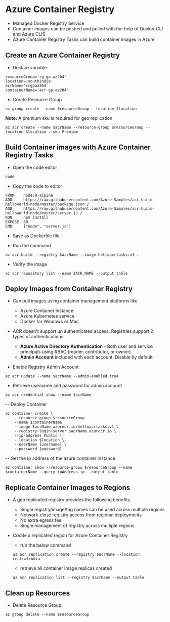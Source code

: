 # Azure Container Registry

- Managed Docker Registry Service
- Container images can be pushed and pulled with the help of Docker CLI and Azure CLIS
- Azure Container Registry Tasks can build container images in Azure

## Create an Azure Container Registry
- Declare variable
```
resourceGroup='rg-gp-az204'
location='southindia'
acrName='crgpaz204'
containerName='acr-gp-az204'
```

- Create Resource Group
```
az group create --name $resourceGroup --location $location
```
**Note:** A premium sku is required for geo replication

```
az acr create --name $acrName --resource-group $resourceGroup --location $location --sku Premium
```

## Build Container images with Azure Container Registry Tasks
- Open the code editor
```
code
```

- Copy the code to editor
```
FROM    node:9-alpine
ADD     https://raw.githubusercontent.com/Azure-Samples/acr-build-helloworld-node/master/package.json /
ADD     https://raw.githubusercontent.com/Azure-Samples/acr-build-helloworld-node/master/server.js /
RUN     npm install
EXPOSE  80
CMD     ["node", "server.js"]
```

- Save as Dockerfile file

- Run the command
```
az acr build --registry $acrName --image helloacrtasks:v1 .
```

- Verify the image
```
az acr repository list --name $ACR_NAME --output table
```

## Deploy Images from Container Registry
 - Can pull images using container management platforms like
    - Azure Container Instance
    - Azure Kubernetes service
    - Docker for Windows or Mac

- ACR doesn't support un authenticated access. Registries support 2 types of authentications
    - **Azure Active Directory Authentication** - Both user and service principals using RBAC (reader, contributor, or owner)
    - **Admin Account** included with each account. Disable by default

- Enable Registry Admin Account
```
az acr update --name $acrName --admin-enabled true
```

- Retrieve username and password for admin account
```
az acr credential show --name $acrName
```

-- Deploy Container
```
az container create \
    --resource-group $resourceGroup
    --name $containerName
    --image $acrName.azurecr.io/helloacrtasks:v1 \
    --registry-login-server $acrName.azurecr.io \
    --ip-address Public \
    --location $location \
    --userName [username] \
    --password [password]
```

-- Get the Ip address of the azure container instance
```
az container show --resource-gropu $resourceGroup --name $containerName --query ipAddress.ip --output table
```

## Replicate Container Images to Regions
- A geo replicated registry provides the following benefits
    - Single registry/image/tag names can be used across multiple regions
    - Network-close registry access from regional deployments
    - No extra egress fee
    - Single management of registry across multiple regions

- Create a replicated region for Azure Container Registry
    - run the below command
    ```
    az acr replication create --registry $acrName --location centralindia
    ```

    - retrieve all container image replicas created
    ```
    az acr replication list --registry $acrName --output table
    ```

## Clean up Resources
- Delete Resource Group
```
az group delete --name $resourceGroup
```